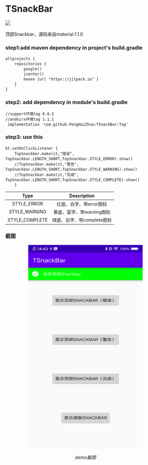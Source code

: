 # TSnackBar

[![](https://jitpack.io/v/PengHaiZhuo/TSnackBar.svg)](https://jitpack.io/#PengHaiZhuo/TSnackBar)

顶部Snackbar，源码来自material:1.1.0


### step1:add maven dependency in project's build.gradle

```
allprojects {
    repositories {
        google()
        jcenter()
        maven {url "https://jitpack.io" }
    }
}
```

### step2: add dependency in module's build.gradle
```
//support环境tag 0.0.2
//andoirx环境tag 1.1.1
 implementation 'com.github.PengHaiZhuo:TSnackBar:Tag'
```

### step3: use this
```
bt.setOnClickListener {
    TopSnackbar.make(it,"错误", TopSnackbar.LENGTH_SHORT,TopSnackbar.STYLE_ERROR).show()
    //TopSnackbar.make(it,"警告", TopSnackbar.LENGTH_SHORT,TopSnackbar.STYLE_WARNING).show()
    //TopSnackbar.make(it,"完成", TopSnackbar.LENGTH_SHORT,TopSnackbar.STYLE_COMPLETE).show()
    }
```

Type|Description
|:--:|:--:|
STYLE_ERROR|红底、白字、带error图标
STYLE_WARNING|黄底、篮字、带warning图标
STYLE_COMPLETE|绿底、白字、带complete图标

### 截图

<p align="center">
	<img src="snapshots/tsnackbar.png" alt="Sample"  width="360" height="640">
	<p align="center">
		<em>demo截图</em>
	</p>
</p>
